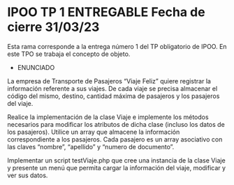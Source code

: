 # IPOO TP 1 ENTREGABLE Fecha de cierre 31/03/23

Esta rama corresponde a la entrega número 1 del TP obligatorio de IPOO.
En este TPO se trabaja el concepto de objeto.

* ENUNCIADO

La empresa de Transporte de Pasajeros “Viaje Feliz” quiere registrar la información referente a sus viajes. De cada viaje se precisa almacenar el código del mismo, destino, cantidad máxima de pasajeros y los pasajeros del viaje.

Realice la implementación de la clase Viaje e implemente los métodos necesarios para modificar los atributos de dicha clase (incluso los datos de los pasajeros). Utilice un array que almacene la información correspondiente a los pasajeros. Cada pasajero es un array asociativo con las claves “nombre”, “apellido” y “numero de documento”.

Implementar un script testViaje.php que cree una instancia de la clase Viaje y presente un menú que permita cargar la información del viaje, modificar y ver sus datos.